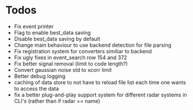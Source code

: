 # Todos
- Fix event printer
- Flag to enable best_data saving
- Disable best_data saving by default
- Change main behaviour to use backend detection for file parsing
- Fix registration system for converters similiar to backend
- Fix ugly fixes in event_search row 154 and 372
- Fix better signal removal (limit to code length?)
- Convert gaussian noise std to xcorr limit
- Better debug logging
- caching of data store to not have to reload file list each time one wants to access the data
- fix a better plug-and-play support system for different radar systems in CLI's (rather than if radar == name)